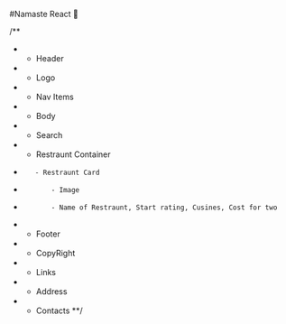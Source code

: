 #Namaste React 🚀

<!-- #Namaste Food -->

/\*\*

- - Header
- - Logo
- - Nav Items
- - Body
- - Search
- - Restraunt Container
-        - Restraunt Card
-            - Image
-            - Name of Restraunt, Start rating, Cusines, Cost for two
- - Footer
- - CopyRight
- - Links
- - Address
- - Contacts
    \*\*/

